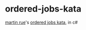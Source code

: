 # ordered-jobs-kata
[martin rue](http://twitter.com/martinrue)'s [ordered jobs kata](http://invalidcast.tumblr.com/), in c#
